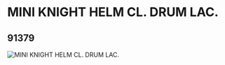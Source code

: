 # MINI KNIGHT HELM CL. DRUM LAC.
## 91379
![MINI KNIGHT HELM CL. DRUM LAC.](https://lc-www-live-s.legocdn.com/media/bricks/5/2/4587105.jpg)
